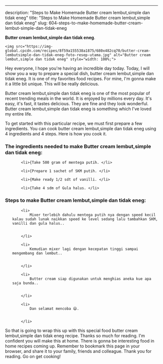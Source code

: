 ---
description: "Steps to Make Homemade Butter cream lembut,simple dan tidak eneg"
title: "Steps to Make Homemade Butter cream lembut,simple dan tidak eneg"
slug: 604-steps-to-make-homemade-butter-cream-lembut-simple-dan-tidak-eneg

<p>
	<strong>Butter cream lembut,simple dan tidak eneg</strong>. 
	
</p>
<p>
	
	<img src="https://img-global.cpcdn.com/recipes/8f59a155538a1875/680x482cq70/butter-cream-lembutsimple-dan-tidak-eneg-foto-resep-utama.jpg" alt="Butter cream lembut,simple dan tidak eneg" style="width: 100%;">
	
	
</p>
<p>
	Hey everyone, I hope you're having an incredible day today. Today, I will show you a way to prepare a special dish, butter cream lembut,simple dan tidak eneg. It is one of my favorites food recipes. For mine, I'm gonna make it a little bit unique. This will be really delicious.
</p>
	
<p>
	Butter cream lembut,simple dan tidak eneg is one of the most popular of recent trending meals in the world. It is enjoyed by millions every day. It's easy, it's fast, it tastes delicious. They are fine and they look wonderful. Butter cream lembut,simple dan tidak eneg is something which I've loved my entire life.
</p>
<p>
	
</p>

<p>
To get started with this particular recipe, we must first prepare a few ingredients. You can cook butter cream lembut,simple dan tidak eneg using 4 ingredients and 4 steps. Here is how you cook it.
</p>

<h3>The ingredients needed to make Butter cream lembut,simple dan tidak eneg:</h3>

<ol>
	
		<li>{Take 500 gram of mentega putih. </li>
	
		<li>{Prepare 1 sachet of SKM putih. </li>
	
		<li>{Make ready 1/2 sdt of vanilli. </li>
	
		<li>{Take 4 sdm of Gula halus. </li>
	
</ol>
<p>
	
</p>

<h3>Steps to make Butter cream lembut,simple dan tidak eneg:</h3>

<ol>
	
		<li>
			Mixer terlebih dahulu mentega putih nya dengan speed kecil kalau sudah lunak naikkan speed ke level sedang lalu tambahkan SKM, vanilli dan gula halus..
			
			
		</li>
	
		<li>
			Kemudian mixer lagi dengan kecepatan tinggi sampai mengembang dan lembut..
			
			
		</li>
	
		<li>
			Butter cream siap digunakan untuk menghias aneka kue apa saja bunda..
			
			
		</li>
	
		<li>
			Dan selamat mencoba 😃.
			
			
		</li>
	
</ol>

<p>
	
</p>

<p>
	So that is going to wrap this up with this special food butter cream lembut,simple dan tidak eneg recipe. Thanks so much for reading. I'm confident you will make this at home. There is gonna be interesting food in home recipes coming up. Remember to bookmark this page in your browser, and share it to your family, friends and colleague. Thank you for reading. Go on get cooking!
</p>
